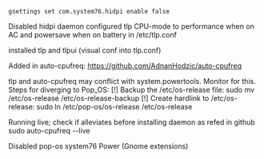 ```
gsettings set com.system76.hidpi enable false
```
Disabled hidpi daemon 
configured tlp CPU-mode to performance when on AC and powersave when on battery in /etc/tlp.conf

installed tlp and tlpui (visual conf into tlp.conf)

Added in auto-cpufreq: https://github.com/AdnanHodzic/auto-cpufreq

tlp and auto-cpufreq may conflict with system.powertools. Monitor for this. 
Steps for diverging to Pop_OS: 
[!] Backup the /etc/os-release file:
sudo mv /etc/os-release /etc/os-release-backup
[!] Create hardlink to /etc/os-release:
sudo ln /etc/pop-os/os-release /etc/os-release

Running live; check if alleviates before installing daemon as refed in github 
sudo auto-cpufreq --live


Disabled pop-os system76 Power (Gnome extensions)

